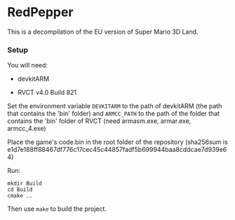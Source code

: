 # RedPepper

This is a decompilation of the EU version of Super Mario 3D Land.

### Setup

You will need:

- devkitARM

- RVCT v4.0 Build 821

Set the environment variable `DEVKITARM` to the path of devkitARM (the path that contains the 'bin' folder) and `ARMCC_PATH` to the path of the folder that contains the 'bin' folder of RVCT (need armasm.exe, armar.exe, armcc_4.exe)

Place the game's code.bin in the root folder of the repository (sha256sum is e1d7e188ff88467df776c17cec45c44857fadf5b699944baa8cddcae7d939e64)

Run:

```
mkdir Build
cd Build
cmake ..
```

Then use `make` to build the project.